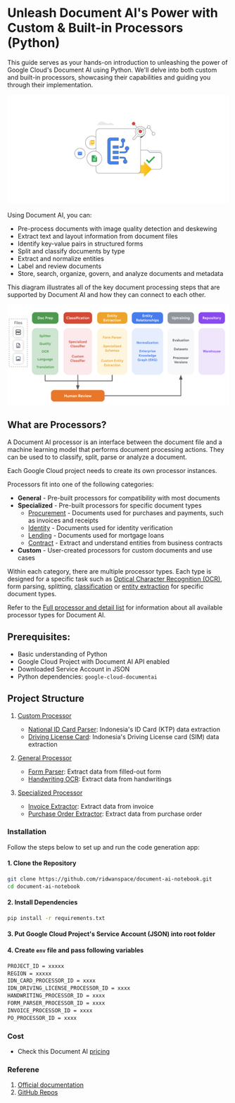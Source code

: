 # Unleash Document AI's Power with Custom & Built-in Processors (Python)
This guide serves as your hands-on introduction to unleashing the power of Google Cloud's Document AI using Python. We'll delve into both custom and built-in processors, showcasing their capabilities and guiding you through their implementation.

![image](./assets/document-ai7)

Using Document AI, you can:

* Pre-process documents with image quality detection and deskewing
* Extract text and layout information from document files
* Identify key-value pairs in structured forms
* Split and classify documents by type
* Extract and normalize entities
* Label and review documents
* Store, search, organize, govern, and analyze documents and metadata


This diagram illustrates all of the key document processing steps that are supported by Document AI and how they can connect to each other.

![image2](./assets/document-ai6.png)


## What are Processors?
A Document AI processor is an interface between the document file and a machine learning model that performs document processing actions. They can be used to to classify, split, parse or analyze a document.

Each Google Cloud project needs to create its own processor instances.

Processors fit into one of the following categories:

* **General** - Pre-built processors for compatibility with most documents
* **Specialized** - Pre-built processors for specific document types
    - [Procurement](https://cloud.google.com/solutions/procurement-doc-ai) - Documents used for purchases and payments, such as invoices and receipts
    - [Identity](https://cloud.google.com/solutions/identity-doc-ai) - Documents used for identity verification
    - [Lending](https://cloud.google.com/solutions/lending-doc-ai) - Documents used for mortgage loans
    - [Contract](https://cloud.google.com/solutions/contract-doc-ai) - Extract and understand entities from business contracts
* **Custom** - User-created processors for custom documents and use cases

Within each category, there are multiple processor types. Each type is designed for a specific task such as [Optical Character Recognition (OCR)](https://en.wikipedia.org/wiki/Optical_character_recognition), form parsing, splitting, [classification](https://en.wikipedia.org/wiki/Document_classification) or [entity extraction](https://en.wikipedia.org/wiki/Named-entity_recognition) for specific document types.

Refer to the [Full processor and detail list](https://cloud.google.com/document-ai/docs/processors-list) for information about all available processor types for Document AI.

## Prerequisites:
* Basic understanding of Python
* Google Cloud Project with Document AI API enabled
* Downloaded Service Account in JSON
* Python dependencies: `google-cloud-documentai`

## Project Structure
1. [Custom Processor](/custom%20processor/)
    - [National ID Card Parser](/custom%20processor/ID%20Card%20Extractor.ipynb): Indonesia's ID Card (KTP) data extraction
    - [Driving License Card](/custom%20processor//ID%20Driving%20License%20Extractor.ipynb): Indonesia's Driving License card (SIM) data extraction

2. [General Processor](/general%20processor/)
    - [Form Parser](/general%20processor/Form%20Parser.ipynb): Extract data from filled-out form
    - [Handwriting OCR](/general%20processor/Handwriting%20OCR.ipynb): Extract data from handwritings

3. [Specialized Processor](/specialized%20processor/)
    - [Invoice Extractor](/specialized%20processor//Invoice%20Extractor.ipynb): Extract data from invoice
    - [Purchase Order Extractor](/specialized%20processor/Purchase%20Order%20Extractor.ipynb): Extract data from purchase order

### Installation
Follow the steps below to set up and run the code generation app:

#### 1. Clone the Repository

```bash
git clone https://github.com/ridwanspace/document-ai-notebook.git
cd document-ai-notebook
```

#### 2. Install Dependencies
```bash
pip install -r requirements.txt
```

#### 3. Put Google Cloud Project's Service Account (JSON) into root folder

#### 4. Create `env` file and pass following variables
```bash
PROJECT_ID = xxxxx
REGION = xxxxx
IDN_CARD_PROCESSOR_ID = xxxx
IDN_DRIVING_LICENSE_PROCESSOR_ID = xxxx
HANDWRITING_PROCESSOR_ID = xxxx
FORM_PARSER_PROCESSOR_ID = xxxx
INVOICE_PROCESSOR_ID = xxxx
PO_PROCESSOR_ID = xxxx
```


### Cost
- Check this Document AI [pricing](https://cloud.google.com/document-ai/pricing)

### Referene
1. [Official documentation](https://cloud.google.com/document-ai/docs/overview)
2. [GitHub Repos](https://github.com/GoogleCloudPlatform/document-ai-samples)

